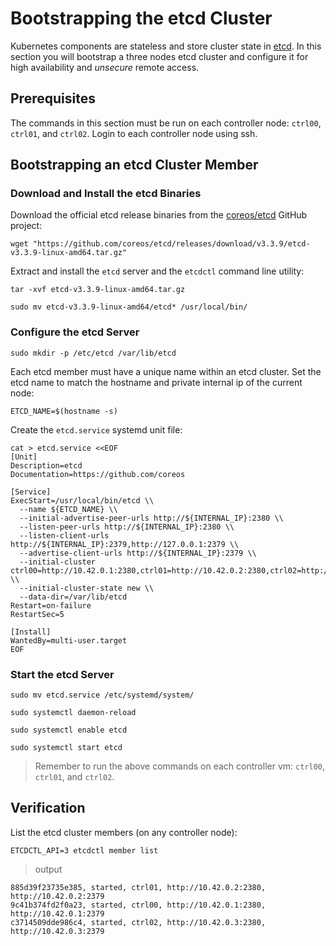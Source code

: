 # Bootstrapping the etcd Cluster

Kubernetes components are stateless and store cluster state in [etcd](https://github.com/coreos/etcd). In this section you will bootstrap a three nodes etcd cluster and configure it for high availability and *unsecure* remote access.

## Prerequisites

The commands in this section must be run on each controller node: `ctrl00`, `ctrl01`, and `ctrl02`. Login to each controller node using ssh.

## Bootstrapping an etcd Cluster Member

### Download and Install the etcd Binaries

Download the official etcd release binaries from the [coreos/etcd](https://github.com/coreos/etcd) GitHub project:

```
wget "https://github.com/coreos/etcd/releases/download/v3.3.9/etcd-v3.3.9-linux-amd64.tar.gz"
```

Extract and install the `etcd` server and the `etcdctl` command line utility:

```
tar -xvf etcd-v3.3.9-linux-amd64.tar.gz
```

```
sudo mv etcd-v3.3.9-linux-amd64/etcd* /usr/local/bin/
```

### Configure the etcd Server

```
sudo mkdir -p /etc/etcd /var/lib/etcd
```

Each etcd member must have a unique name within an etcd cluster. Set the etcd name to match the hostname and private internal ip of the current node:

```
ETCD_NAME=$(hostname -s)
```

Create the `etcd.service` systemd unit file:

```
cat > etcd.service <<EOF
[Unit]
Description=etcd
Documentation=https://github.com/coreos

[Service]
ExecStart=/usr/local/bin/etcd \\
  --name ${ETCD_NAME} \\
  --initial-advertise-peer-urls http://${INTERNAL_IP}:2380 \\
  --listen-peer-urls http://${INTERNAL_IP}:2380 \\
  --listen-client-urls http://${INTERNAL_IP}:2379,http://127.0.0.1:2379 \\
  --advertise-client-urls http://${INTERNAL_IP}:2379 \\
  --initial-cluster ctrl00=http://10.42.0.1:2380,ctrl01=http://10.42.0.2:2380,ctrl02=http://10.42.0.3:2380 \\
  --initial-cluster-state new \\
  --data-dir=/var/lib/etcd
Restart=on-failure
RestartSec=5

[Install]
WantedBy=multi-user.target
EOF
```

### Start the etcd Server

```
sudo mv etcd.service /etc/systemd/system/
```

```
sudo systemctl daemon-reload
```

```
sudo systemctl enable etcd
```

```
sudo systemctl start etcd
```

> Remember to run the above commands on each controller vm: `ctrl00`, `ctrl01`, and `ctrl02`.

## Verification

List the etcd cluster members (on any controller node):

```
ETCDCTL_API=3 etcdctl member list
```

> output

```
885d39f23735e385, started, ctrl01, http://10.42.0.2:2380, http://10.42.0.2:2379
9c41b374fd2f0a23, started, ctrl00, http://10.42.0.1:2380, http://10.42.0.1:2379
c3714509dde986c4, started, ctrl02, http://10.42.0.3:2380, http://10.42.0.3:2379
```

